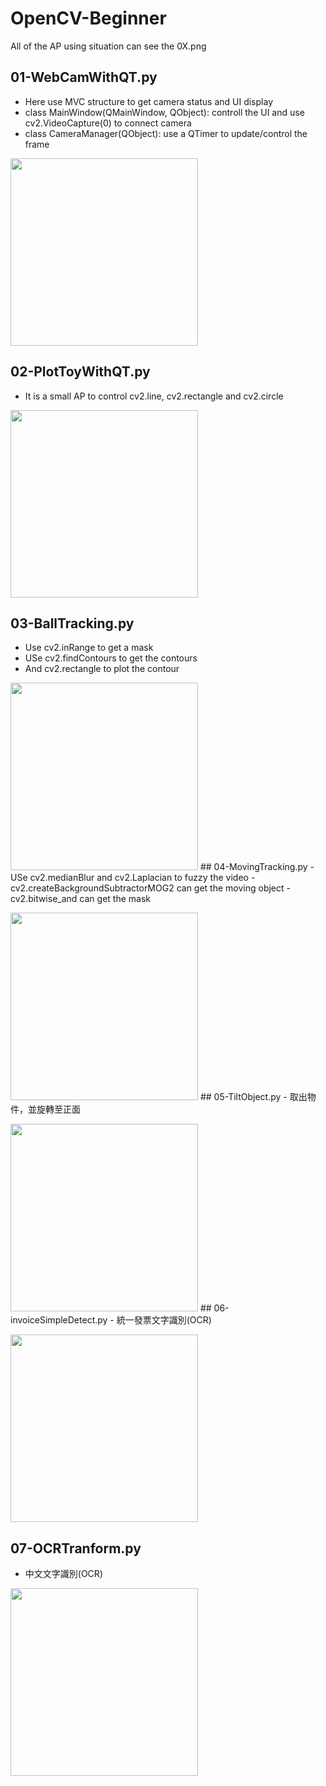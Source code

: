 # OpenCV-Beginner
All of the AP using situation can see the 0X.png
## 01-WebCamWithQT.py
- Here use MVC structure to get camera status and UI display
- class MainWindow(QMainWindow, QObject): controll the UI and use cv2.VideoCapture(0) to connect camera
- class CameraManager(QObject): use a QTimer to update/control the frame</p>
<img src="./01.png" width="300px" />
 
## 02-PlotToyWithQT.py
- It is a small AP to control cv2.line, cv2.rectangle and cv2.circle</p>
<img src="./02.png" width="300px" />

## 03-BallTracking.py
- Use cv2.inRange to get a mask
- USe cv2.findContours to get the contours
- And cv2.rectangle to plot the contour</p>
<img src="./03.png" width="300px" />
## 04-MovingTracking.py
- USe cv2.medianBlur and cv2.Laplacian to fuzzy the video
- cv2.createBackgroundSubtractorMOG2 can get the moving object
- cv2.bitwise_and can get the mask</p>
<img src="./04.png" width="300px" />
## 05-TiltObject.py
- 取出物件，並旋轉至正面</p>
<img src="./05.png" width="300px" />
## 06-invoiceSimpleDetect.py
- 統一發票文字識別(OCR)</p>
<img src="./06.png" width="300px" />

## 07-OCRTranform.py
- 中文文字識別(OCR)</p>
<img src="./07.png" width="300px" />
